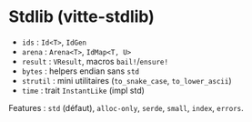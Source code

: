 # Stdlib (vitte-stdlib)

- `ids` : `Id<T>`, `IdGen`
- `arena` : `Arena<T>`, `IdMap<T, U>`
- `result` : `VResult`, macros `bail!`/`ensure!`
- `bytes` : helpers endian sans `std`
- `strutil` : mini utilitaires (`to_snake_case`, `to_lower_ascii`)
- `time` : trait `InstantLike` (impl std)

Features : `std` (défaut), `alloc-only`, `serde`, `small`, `index`, `errors`.
